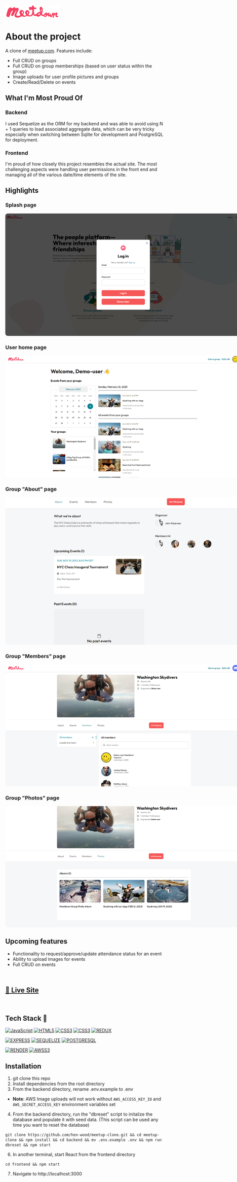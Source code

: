 <img src='meetdown-logo.png' style='height: 40px'/>

<br>

# About the project

A clone of [meetup.com](https://www.meetup.com/). Features include:

- Full CRUD on groups
- Full CRUD on group memberships (based on user status within the group)
- Image uploads for user profile pictures and groups
- Create/Read/Delete on events

## What I'm Most Proud Of

### Backend

I used Sequelize as the ORM for my backend and was able to avoid using N + 1 queries to load associated aggregate data, which can be very tricky especially when switching between Sqlite for development and PostgreSQL for deployment.

### Frontend

I'm proud of how closely this project resembles the actual site. The most challenging aspects were handling user permissions in the front end and managing all of the various date/time elements of the site.

## Highlights

### Splash page

<img src='./readme-images/splash.png' style='border-radius: 8px; max-width: 750px'>

### User home page

<img src='./readme-images/home-page.png' style='border-radius: 8px; max-width: 750px'>

### Group "About" page

<img src='./readme-images/group-about.png' style='border-radius: 8px; max-width: 750px'>

### Group "Members" page

<img src='./readme-images/group-page.png' style='border-radius: 8px; max-width: 750px'>

### Group "Photos" page

<img src='./readme-images/group-photos.png' style='border-radius: 8px; max-width: 750px'>

## Upcoming features

- Functionality to request/approve/update attendance status for an event
- Ability to upload images for events
- Full CRUD on events

<br>

## [🔗 Live Site](https://meetdown.onrender.com/)

<br>

## Tech Stack 🥞

[![JavaScript](https://img.shields.io/badge/JavaScript-000000.svg?&style=for-the-badge&logo=javascript)](https://developer.mozilla.org/en-US/docs/Web/JavaScript)
[![HTML5](https://img.shields.io/badge/html-000000.svg?&style=for-the-badge&logo=html5)](https://developer.mozilla.org/en-US/docs/Web/HTML)
[![CSS3](https://img.shields.io/badge/css-000000.svg?&style=for-the-badge&logo=css3)](https://developer.mozilla.org/en-US/docs/Web/css)
[![CSS3](https://img.shields.io/badge/react-000000.svg?&style=for-the-badge&logo=react)](https://reactjs.org/)
[![REDUX](https://img.shields.io/badge/redux-000000.svg?&style=for-the-badge&logo=redux)](https://redux.js.org/)

[![EXPRESS](https://img.shields.io/badge/express.js-000000.svg?&style=for-the-badge&logo=express)](https://expressjs.com/)
[![SEQUELIZE](https://img.shields.io/badge/sequelize-000000.svg?&style=for-the-badge&logo=sequelize)](https://sequelize.org/)
[![POSTGRESQL](https://img.shields.io/badge/postgresql-000000.svg?&style=for-the-badge&logo=postgresql)](https://www.postgresql.org/)

[![RENDER](https://img.shields.io/badge/render-000000.svg?&style=for-the-badge&logo=render)](https://www.render.com/)
[![AWSS3](https://img.shields.io/badge/amazon%20s3-000000.svg?&style=for-the-badge&logo=amazons3)](https://aws.amazon.com/pm/serv-s3/?trk=fecf68c9-3874-4ae2-a7ed-72b6d19c8034&sc_channel=ps&s_kwcid=AL!4422!3!536452728638!e!!g!!aws%20s3&ef_id=CjwKCAiA2rOeBhAsEiwA2Pl7Q6Zfh1RxX9qRTYsnbgE54_VrB3J2URKpsGLTGCGimZk9gYKtgiEfvhoCsmQQAvD_BwE:G:s&s_kwcid=AL!4422!3!536452728638!e!!g!!aws%20s3)

## Installation

1. git clone this repo
2. Install dependencies from the root directory
3. From the backend directory, rename .env.example to .env

- **Note**: AWS Image uploads will not work without `AWS_ACCESS_KEY_ID` and `AWS_SECRET_ACCESS_KEY` environment variables set

4. From the backend directory, run the "dbreset" script to initalize the database and populate it with seed data. (This script can be used any time you want to reset the database)

```
git clone https://github.com/hen-wood/meetup-clone.git && cd meetup-clone && npm install && cd backend && mv .env.example .env && npm run dbreset && npm start
```

6. In another terminal, start React from the frontend directory

```
cd frontend && npm start
```

7. Navigate to http://localhost:3000
